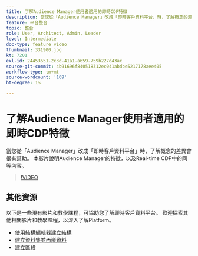 ```yaml
---
title: 了解Audience Manager使用者適用的即時CDP特徵
description: 當您從「Audience Manager」改成「即時客戶資料平台」時，了解概念的差異會很有幫助。 本影片說明Audience Manager的特徵，以及Real-time CDP中的同等內容。
feature: 平台整合
topic: 整合
role: User, Architect, Admin, Leader
level: Intermediate
doc-type: feature video
thumbnail: 331900.jpg
kt: 7201
exl-id: 24453651-2c3d-41a1-a659-759b227d43ac
source-git-commit: 4b91696f840518312ec041abdbe5217178aee405
workflow-type: tm+mt
source-wordcount: '169'
ht-degree: 1%

---
```


# 了解Audience Manager使用者適用的即時CDP特徵

當您從「Audience Manager」改成「即時客戶資料平台」時，了解概念的差異會很有幫助。 本影片說明Audience Manager的特徵，以及Real-time CDP中的同等內容。

>[!VIDEO](https://video.tv.adobe.com/v/331900/?quality=12&learn=on)

## 其他資源

以下是一些現有影片和教學課程，可協助您了解即時客戶資料平台。 歡迎探索其他相關影片和教學課程，以深入了解Platform。

* [使用結構編輯器建立結構](https://experienceleague.adobe.com/docs/experience-platform/xdm/tutorials/create-schema-ui.html?lang=en#getting-started)
* [建立資料集並內嵌資料](https://experienceleague.adobe.com/docs/platform-learn/tutorials/data-ingestion/create-datasets-and-ingest-data.html?lang=en#data-ingestion)
* [建立區段](https://experienceleague.adobe.com/docs/platform-learn/tutorials/segments/create-segments.html?lang=en#segments)
